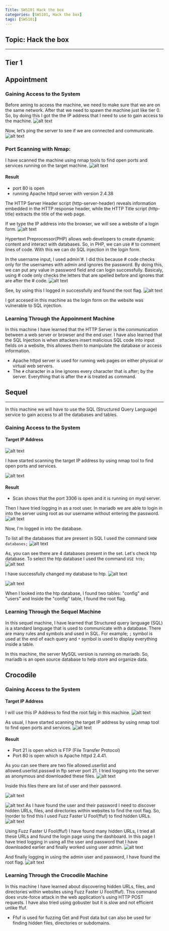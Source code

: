 ```yaml
---
Title: SWS101 Hack the box
categories: [SWS101, Hack the box]
tags: [SWS101] 
---
```

## Topic: Hack the box
---

## Tier 1

## Appointment

### Gaining Access to the System

Before aming to access the machine, we need to make sure that we are on the same network. After that we need to spawn the machine just like tier 0. So, by doing this I got the the IP address that I need to use to gain access to the machine.
![alt text](../appoinment/ip.png)

 Now, let’s ping the server to see if we are connected and communicate.
![alt text](../appoinment/ping.png)

### Port Scanning with Nmap:
I have scanned the machine using nmap tools to find open ports and services running on the target machine.
![alt text](../appoinment/nmap.png)

#### Result
* port 80 is open
* running Apache httpd server with version 2.4.38

The HTTP Server Header script (http-server-header) reveals information embedded in the HTTP response header, while the HTTP Title script (http-title) extracts the title of the web page.

If we type the IP address into the browser, we will see a website of a login form.
![alt text](../appoinment/login.png)

Hypertext Preprocessor(PHP) allows web developers to create dynamic content and interact with databases. So, in PHP, we can use # to comment lines of code. With this we can do SQL injection in the login form.

In the username input, I used admin'#. I did this because # code checks only for the usernames with admin and ignores the password. By doing this, we can put any value in password field and can login successfully. Basicaly, using # code only checks the letters that are spelled before and ignores that are after the # code.
![alt text](../appoinment/admin.png)

See, by using this I logged in successfully and found the root flag.
![alt text](../appoinment/flag.png)

I got accesed in this machine as the login form on the website was vulnerable to SQL injection.
### Learning Through the Appoinment Machine
In this machine I have learned that the HTTP Server is the communication between a web server or browser and the end user. I have also learned that the SQL Injection is when attackers insert malicious SQL code into input fields on a website, this allowes them to manipulate the database or access information.
* Apache httpd server is used for running web pages on either physical or virtual web servers.
* The `#` character in a line ignores every character that is after; by the server. Everything that is after the `#` is treated as command.

## Sequel
---

In this machine we will have to use the SQL (Structured Query Language) service to gain access to all the databases and tables.

### Gaining Access to the System

#### Target IP Address

![alt text](../sequel/ip.png)

I have started scanning the target IP address by using nmap tool to find open ports and services.

![alt text](../sequel/nmap.png)

#### Result
* Scan shows that the port 3306 is open and it is running on myql server.

Then I have tried logging in as a root user. In mariadb we are able to login in into the server using root as our username without entering the password.
![alt text](../sequel/root.png)

Now, I'm logged in into the database.

To list all the databases that are present in SQL I used the command `SHOW databases;`
![alt text](../sequel/show.png)

As, you can see there are 4 databases present in the set. Let's check htp database. To select the htp database I used the command `USE htb;`
![alt text](../sequel/use.png)

I have successfully changed my database to htp.
![alt text](../sequel/tables.png)

![alt text](../sequel/config.png)

When I looked into the htp database, I found two tables: "config" and "users" and Inside the "config" table, I found the root flag.

### Learning Through the Sequel Machine
In this sequel machine, I have learned that Structured query language (SQL) is a standard language that is  used to communicate with a database. There are many rules and symbols and used in SQL. For example; `;` symbol is used at the end of each query and `*` symbol is used to display everything inside a table.

In this machine, the server MySQL version is running on mariadb. So, mariadb is an open source database to help store and organize data.

## Crocodile

### Gaining Access to the System
#### Target IP Address
I will use this IP Address to find the root falg in this machine.
![alt text](../crocodile/ip.png)

As usual, I have started scanning the target IP address by using nmap tool to find open ports and services.
![alt text](../crocodile/nmap.png)

#### Result 
* Port 21 is open which is FTP (File Transfer Protocol)
* Port 80 is open which is Apache httpd 2.4.41.

As you can see there are two file allowed.userlist and allowed.userlist.passwd in ftp server port 21. I tried logging into the server as anonymous and downloaded these files.
![alt text](../crocodile/fttp.png)

Inside this files there are list of user and their password.

![alt text](../crocodile/user.png) 

![alt text](../crocodile/pass.png)
As I have found the user and their password I need to discover hidden URLs, files, and directories within websites to find the root flag. So, Inorder to find this I used Fuzz Faster U Fool(ffuf) to find hidden URLs.
![alt text](../crocodile/ffuf.png)

Using Fuzz Faster U Fool(ffuf) I have found many hidden URLs, I tried all these URLs and found the login page using the dashboard. In this page I have tried logging in using all the user and password that I have downloaded earlier and finally worked using user admin. 
![alt text](../crocodile/login.png)

And finally logging in using the admin user and password, I have found the root flag.
![alt text](../crocodile/flag.png)

### Learning Through the Crocodile Machine
In this machine I have learned about discovering hidden URLs, files, and directories within websites using Fuzz Faster U Fool(ffuf). This command does vrute-force attack in the web application's using HTTP POST requests. I have also tried using gobuster but it is slow and not efficient unlike ffuf.
* Ffuf is used for fuzzing Get and Post data but can also be used for finding hidden files, directories or subdomains.

